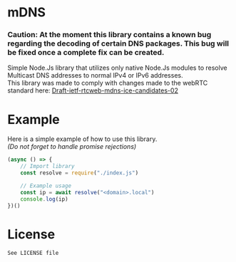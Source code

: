 # mDNS

### Caution: At the moment this library contains a known bug regarding the decoding of certain DNS packages. This bug will be fixed once a complete fix can be created.

Simple Node.Js library that utilizes only native Node.Js modules to resolve Multicast DNS addresses to normal IPv4 or IPv6 addresses.
<br>This library was made to comply with changes made to the webRTC standard here: <a href="https://tools.ietf.org/id/draft-ietf-rtcweb-mdns-ice-candidates-02.html">Draft-ietf-rtcweb-mdns-ice-candidates-02</a>

# Example
Here is a simple example of how to use this library.
<br><i>(Do not forget to handle promise rejections)</i>

```js
(async () => {
    // Import library
    const resolve = require("./index.js")

    // Example usage
    const ip = await resolve("<domain>.local")
    console.log(ip)
})()
```

# License
```
See LICENSE file
```